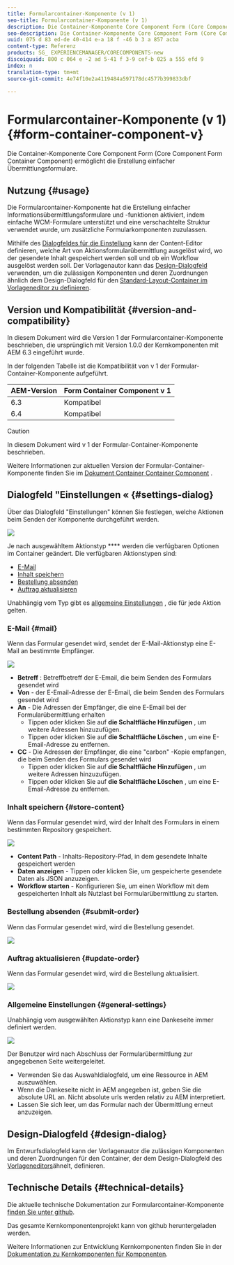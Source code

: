 ```yaml
---
title: Formularcontainer-Komponente (v 1)
seo-title: Formularcontainer-Komponente (v 1)
description: Die Container-Komponente Core Component Form (Core Component Form Container Component) ermöglicht die Erstellung einfacher Übermittlungsformulare.
seo-description: Die Container-Komponente Core Component Form (Core Component Form Container Component) ermöglicht die Erstellung einfacher Übermittlungsformulare.
uuid: 075 d 83 ed-de 40-414 e-a 18 f -46 b 3 a 857 acba
content-type: Referenz
products: SG_ EXPERIENCEMANAGER/CORECOMPONENTS-new
discoiquuid: 800 c 064 e -2 ad 5-41 f 3-9 cef-b 025 a 555 efd 9
index: n
translation-type: tm+mt
source-git-commit: 4e74f10e2a4119484a597178dc4577b399833dbf

---
```



# Formularcontainer-Komponente (v 1){#form-container-component-v}

Die Container-Komponente Core Component Form (Core Component Form Container Component) ermöglicht die Erstellung einfacher Übermittlungsformulare.

## Nutzung {#usage}

Die Formularcontainer-Komponente hat die Erstellung einfacher Informationsübermittlungsformulare und -funktionen aktiviert, indem einfache WCM-Formulare unterstützt und eine verschachtelte Struktur verwendet wurde, um zusätzliche Formularkomponenten zuzulassen.

Mithilfe des [Dialogfeldes für die Einstellung](form-container-v1.md#main-pars_title) kann der Content-Editor definieren, welche Art von Aktionsformularübermittlung ausgelöst wird, wo der gesendete Inhalt gespeichert werden soll und ob ein Workflow ausgelöst werden soll. Der Vorlagenautor kann das [Design-Dialogfeld](form-container-v1.md#main-pars_title_1995166862) verwenden, um die zulässigen Komponenten und deren Zuordnungen ähnlich dem Design-Dialogfeld für den [Standard-Layout-Container im Vorlageneditor zu definieren](https://helpx.adobe.com/experience-manager/6-4/sites/authoring/using/templates.html#main-pars_title_1754153843).

## Version und Kompatibilität {#version-and-compatibility}

In diesem Dokument wird die Version 1 der Formularcontainer-Komponente beschrieben, die ursprünglich mit Version 1.0.0 der Kernkomponenten mit AEM 6.3 eingeführt wurde.

In der folgenden Tabelle ist die Kompatibilität von v 1 der Formular-Container-Komponente aufgeführt.

| AEM-Version | Form Container Component v 1 |
|--- |--- |
| 6.3 | Kompatibel |
| 6.4 | Kompatibel |

>[!CAUTION]
>
>In diesem Dokument wird v 1 der Formular-Container-Komponente beschrieben.
>
>Weitere Informationen zur aktuellen Version der Formular-Container-Komponente finden Sie im [Dokument Container Container Component](form-container.md) .

## Dialogfeld &quot;Einstellungen « {#settings-dialog}

Über das Dialogfeld &quot;Einstellungen&quot; können Sie festlegen, welche Aktionen beim Senden der Komponente durchgeführt werden.

![](assets/chlimage_1.png)

Je nach ausgewähltem Aktionstyp **** werden die verfügbaren Optionen im Container geändert. Die verfügbaren Aktionstypen sind:

* [E-Mail](form-container-v1.md#main-pars_title_966511656)
* [Inhalt speichern](form-container-v1.md#main-pars_title_2065985840)
* [Bestellung absenden](form-container-v1.md#main-pars_title_686874527)
* [Auftrag aktualisieren](form-container-v1.md#main-pars_title_410109286)

Unabhängig vom Typ gibt es [allgemeine Einstellungen](form-container-v1.md#main-pars_title_375403046) , die für jede Aktion gelten.

### E-Mail {#mail}

Wenn das Formular gesendet wird, sendet der E-Mail-Aktionstyp eine E-Mail an bestimmte Empfänger.

![](assets/chlimage_1-1.png)

* **Betreff** : Betreffbetreff der E-Email, die beim Senden des Formulars gesendet wird
* **Von** - der E-Email-Adresse der E-Email, die beim Senden des Formulars gesendet wird
* **An** - Die Adressen der Empfänger, die eine E-Email bei der Formularübermittlung erhalten
   * Tippen oder klicken Sie auf **die Schaltfläche Hinzufügen** , um weitere Adressen hinzuzufügen.
   * Tippen oder klicken Sie auf **die Schaltfläche Löschen** , um eine E-Email-Adresse zu entfernen.
* **CC** - Die Adressen der Empfänger, die eine &quot;carbon&quot; -Kopie empfangen, die beim Senden des Formulars gesendet wird
   * Tippen oder klicken Sie auf **die Schaltfläche Hinzufügen** , um weitere Adressen hinzuzufügen.
   * Tippen oder klicken Sie auf **die Schaltfläche Löschen** , um eine E-Email-Adresse zu entfernen.

### Inhalt speichern {#store-content}

Wenn das Formular gesendet wird, wird der Inhalt des Formulars in einem bestimmten Repository gespeichert.

![](assets/chlimage_1-2.png)

* **Content Path** - Inhalts-Repository-Pfad, in dem gesendete Inhalte gespeichert werden
* **Daten anzeigen** - Tippen oder klicken Sie, um gespeicherte gesendete Daten als JSON anzuzeigen.
* **Workflow starten** - Konfigurieren Sie, um einen Workflow mit dem gespeicherten Inhalt als Nutzlast bei Formularübermittlung zu starten.

### Bestellung absenden {#submit-order}

Wenn das Formular gesendet wird, wird die Bestellung gesendet.

![](assets/chlimage_1-3.png)

### Auftrag aktualisieren {#update-order}

Wenn das Formular gesendet wird, wird die Bestellung aktualisiert.

![](assets/chlimage_1-4.png)

### Allgemeine Einstellungen {#general-settings}

Unabhängig vom ausgewählten Aktionstyp kann eine Dankeseite immer definiert werden.

![](assets/chlimage_1-5.png)

Der Benutzer wird nach Abschluss der Formularübermittlung zur angegebenen Seite weitergeleitet.

* Verwenden Sie das Auswahldialogfeld, um eine Ressource in AEM auszuwählen.
* Wenn die Dankeseite nicht in AEM angegeben ist, geben Sie die absolute URL an. Nicht absolute urls werden relativ zu AEM interpretiert.
* Lassen Sie sich leer, um das Formular nach der Übermittlung erneut anzuzeigen.

## Design-Dialogfeld {#design-dialog}

Im Entwurfsdialogfeld kann der Vorlagenautor die zulässigen Komponenten und deren Zuordnungen für den Container, der dem Design-Dialogfeld des [Vorlageneditors](https://helpx.adobe.com/experience-manager/6-4/sites/authoring/using/templates.html#main-pars_title_1754153843)ähnelt, definieren.

## Technische Details {#technical-details}

Die aktuelle technische Dokumentation zur Formularcontainer-Komponente [finden Sie unter github](https://github.com/adobe/aem-core-wcm-components/tree/master/content/src/content/jcr_root/apps/core/wcm/components/form/container/v1/container).

Das gesamte Kernkomponentenprojekt kann von github heruntergeladen werden.

Weitere Informationen zur Entwicklung Kernkomponenten finden Sie in der [Dokumentation zu Kernkomponenten für Komponenten](developing.md).
